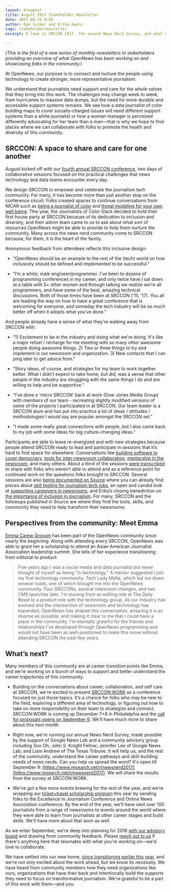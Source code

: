 ```yaml
---
layout: blogpost
title: August 2017 Stakeholder Newsletter
date: 2017-08-31 8:00
author: Dan Sinker and Erika Owens
tags: stakeholdernewsletter
excerpt: A look at SRCCON 2017, the second News Nerd Survey, and what we’ve got coming up for the rest of 2017.

---
```


(*This is the first of a new series of monthly newsletters to stakeholders providing an overview of what OpenNews has been working on and showcasing folks in the community.*)

At OpenNews, our purpose is to connect and nurture the people using technology to create stronger, more representative journalism.

We understand that journalists need support and care for the whole selves that they bring into this work. The challenges may change week to week, from hurricanes to massive data dumps, but the need for more durable and accessible support systems remains. We see how a data journalist of color building maps to cover socially-charged issues will need different support systems than a white journalist or how a woman manager is perceived differently advocating for her team than a man—that is why we hope to find places where we can collaborate with folks to promote the health and diversity of this community.

## SRCCON: A space to share and care for one another
August kicked off with our [fourth annual SRCCON conference](http://2017.srccon.org), two days of collaborative sessions focused on the practical challenges that news technology and data teams encounter every day. 

We design SRCCON to empower and celebrate the journalism tech community. For many, it has become more than just another stop on the conference circuit: Folks created spaces to continue conversations from NICAR such as [being a journalist of color](https://2017.srccon.org/schedule/#_session-people-of-color-newsrooms) and [threat modeling for your own well being](https://2017.srccon.org/schedule/#_session-threat-modeling-well-being). This year, the Journalists of Color Slack decided to hold their first house party at SRCCON because of its dedication to inclusion and diversity, and their admin team came to us to ask about what sort of resources OpenNews might be able to provide to help them nurture the community. Many across the news nerd community come to SRCCON because, for them, it is the heart of the family.

Anonymous feedback from attendees reflects this inclusive design:

- “OpenNews should be an example to the rest of the (tech) world on how inclusivity should be defined and implemented to be successful."

- “I’m a white, male engineer/programmer. I've been to dozens of programming conferences in my career, and only twice have I sat down at a table with 5+ other women and through talking we realize we're all programmers, and have some of the best, amazing technical discussions. Both of those times have been at SRCCON (’15, ’17). You all are leading the way on how to have a great conference that is welcoming for everyone, and someday the tech industry will be so much better off when it adopts what you've done."

And people already have a sense of what they're walking away from SRCCON with:

- “1) Excitement to be in the industry and doing what we're doing. It's like a major refuel / recharge for me meeting with so many other awesome people doing awesome things. 2) Two or three things to try and implement in our newsroom and organization. 3) New contacts that I can ping later to get advice from."

- “Story ideas, of course, and strategies for my team to work together better. What I didn't expect to take home, but did, was a sense that other people in the industry are struggling with the same things I do and are willing to help and be supportive."

- “I’ve done a 'micro SRCCON’ back at work (Dow Jones Media Group) with members of our team - recreating slightly modified versions of some of the projects I participated in at SRCCON. Our team leader is a SRCCON alum and has put into practice a lot of ideas / attitudes / methodologies I would say are popular amongst the SRCCON set."

- “I made some really great connections with people, but I also came back to my job with some ideas for big culture-changing ideas."

Participants are able to leave re-energized and with new strategies because people attend SRCCON ready to lead and participate in sessions that it’s hard to find space for elsewhere. Conversations like [building software to cover democracy](https://source.opennews.org/articles/databae-and-automation/), [tools for inter-newsroom collaboration](https://2017.srccon.org/schedule/#_session-newsroom-collaboration), [mentorship in the newsroom](https://2017.srccon.org/schedule/#_session-mentorship-at-scale), and many others. About a third of the sessions [were transcribed](https://srccon.org/transcription/) to share with folks who weren’t able to attend and as a reference point for continued work on the questions folks brought to SRCCON. Several sessions are also [being documented on Source](https://source.opennews.org/articles/tags/srccon-2017/) where you can already find pieces about [skill testing for journalism tech jobs](https://source.opennews.org/articles/journalism-needs-better-skills-testing/), an open and candid look at [supporting caregivers in newsrooms](https://source.opennews.org/articles/caregiving-and-journalism/), and Erika’s closing benediction on [the importance of inclusion in journalism](https://source.opennews.org/articles/acknowledging-our-full-selves/). For many, SRCCON and the followups published in Source are where they find the tools, skills, and community they need to help transform their newsrooms.

## Perspectives from the community: Meet Emma

[Emma Carew Grovum](https://twitter.com/emmacarew) has been part of the OpenNews community since nearly the beginning. Along with attending every SRCCON, OpenNews was able to grant her a scholarship to attend an Asian American Journalist Association leadership summit. She tells of her experience transitioning from editorial to product:

> Five years ago I was a social media and data journalist but never thought of myself as being "in technology." A mentor suggested I join my first technology community: Tech Lady Mafia, which led me down several roads, one of which brought me into the OpenNews community. Four SRCCONs, several newsroom changes, and two CMS launches later, I'm moving from an editing role at The Daily Beast to a product role with the technology group. As our industry has evolved and the intersection of newsroom and technology has expanded, OpenNews has shaped this conversation, ensuring it is as diverse as possible, and making it clear to me that I could have a place in the community. I'm eternally grateful for the friends and relationships I've developed through OpenNews programming and would not have been as well-positioned to make this move without attending SRCCON the past few years.

## What’s next?

Many members of this community are at career transition points like Emma, and we’re working on a bunch of ways to support and better understand the career trajectories of this community.

- Building on the conversations about career, collaboration, and self care at SRCCON, we're excited to present [SRCCON:WORK](https://work.srccon.org/) as a conference focused on just those topics. It’s a chance for folks who may be new to the field, exploring a different area of technology, or figuring out how to take on more responsibility on their team to strategize and connect. SRCCON:WORK is coming up December 7+8 in Philadelphia and the [call for proposals opens on September 6](https://work.srccon.org/sessions/proposals/pitch). We'll have much more to share about this next month.

- Right now, we're running our annual News Nerd Survey, made possible by the support of Google News Lab and a community advisory group including Soo Oh, John S. Knight Fellow; Jennifer Lee of Google News Lab; and Liam Andrew of The Texas Tribune. It will help us, and the rest of the community, understand the career pathways and skill-building needs of news nerds. Can you help us spread the word? It's open till September 9: [https://www.research.net/r/newsnerd2017](https://www.research.net/r/newsnerd2017). We will share the results from the survey at SRCCON:WORK.

- We've got a few more events brewing for the rest of the year, and we're wrapping our [ticket+travel scholarship program](http://opennews.org/what/community/scholarships) this year by sending folks to the Excellence in Journalism Conference and Online News Association conference. By the end of the year, we'll have sent over 100 journalists from a range of newsrooms to events around the world where they were able to learn from journalists at other career stages and build skills. We'll have more about that soon as well.

As we enter September, we're deep into planning for 2018 [with our advisory board](https://opennews.org/who/) and drawing from community feedback. Please [reach out to us](mailto:info@opennews.org) if there's anything here that resonates with what you're working on—we'd love to collaborate. 

We have settled into our new home, [since transitioning earlier this year](https://opennews.org/blog/new-opennews/), and we're not only excited about the work ahead, but we know its necessity. We have heard from community members how they need organizations like ours, organizations that have their back and intentionally build the supports they need to focus on transformative journalism. We're grateful to be a part of this work with them—and you. 
